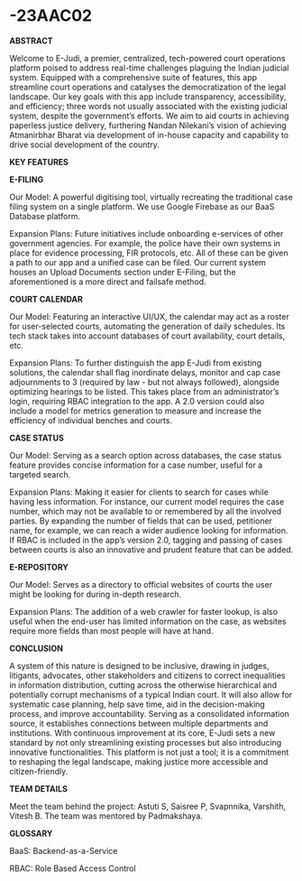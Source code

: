 # -23AAC02

**ABSTRACT**

Welcome to E-Judi, a premier, centralized, tech-powered court operations platform poised to address real-time challenges plaguing the Indian judicial system. Equipped with a comprehensive suite of features, this app streamline court operations and catalyses the democratization of the legal landscape. Our key goals with this app include transparency, accessibility, and efficiency; three words not usually associated with the existing judicial system, despite the government’s efforts. We aim to aid courts in achieving paperless justice delivery, furthering Nandan Nilekani’s vision of achieving Atmanirbhar Bharat via development of in-house capacity and capability to drive social development of the country. 

**KEY FEATURES**

**E-FILING** 

Our Model: A powerful digitising tool, virtually recreating the traditional case filing system on a single platform. We use Google Firebase as our BaaS Database platform. 

Expansion Plans: Future initiatives include onboarding e-services of other government agencies. For example, the police have their own systems in place for evidence processing, FIR protocols, etc. All of these can be given a path to our app and a unified case can be filed. Our current system houses an Upload Documents section under E-Filing, but the aforementioned is a more direct and failsafe method. 

**COURT CALENDAR**

Our Model: Featuring an interactive UI/UX, the calendar may act as a roster for user-selected courts, automating the generation of daily schedules. Its tech stack takes into account databases of court availability, court details, etc. 

Expansion Plans: To further distinguish the app E-Judi from existing solutions, the calendar shall flag inordinate delays, monitor and cap case adjournments to 3 (required by law - but not always followed), alongside optimizing hearings to be listed. This takes place from an administrator’s login, requiring RBAC integration to the app. A 2.0 version could also include a model for metrics generation to measure and increase the efficiency of individual benches and courts.

**CASE STATUS**

Our Model: Serving as a search option across databases, the case status feature provides concise information for a case number, useful for a targeted search. 

Expansion Plans: Making it easier for clients to search for cases while having less information. For instance, our current model requires the case number, which may not be available to or remembered by all the involved parties. By expanding the number of fields that can be used, petitioner name, for example, we can reach a wider audience looking for information. If RBAC is included in the app’s version 2.0, tagging and passing of cases between courts is also an innovative and prudent feature that can be added.

**E-REPOSITORY**

Our Model: Serves as a directory to official websites of courts the user might be looking for during in-depth research.

Expansion Plans: The addition of a web crawler for faster lookup, is also useful when the end-user has limited information on the case, as websites require more fields than most people will have at hand.


**CONCLUSION** 

A system of this nature is designed to be inclusive, drawing in judges, litigants, advocates, other stakeholders and citizens to correct inequalities in information distribution, cutting across the otherwise hierarchical and potentially corrupt mechanisms of a typical Indian court. It will also allow for systematic case planning, help save time, aid in the decision-making process, and improve accountability. Serving as a consolidated information source, it establishes connections between multiple departments and institutions. With continuous improvement at its core, E-Judi sets a new standard by not only streamlining existing processes but also introducing innovative functionalities. This platform is not just a tool; it is a commitment to reshaping the legal landscape, making justice more accessible and citizen-friendly.


**TEAM DETAILS**

Meet the team behind the project: Astuti S, Saisree P, Svapnnika, Varshith, Vitesh B. The team was mentored by Padmakshaya.

**GLOSSARY**

BaaS: Backend-as-a-Service

RBAC: Role Based Access Control

